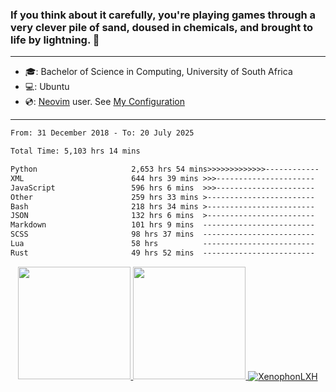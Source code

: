 ### If you think about it carefully, you're playing games through a very clever pile of sand, doused in chemicals, and brought to life by lightning.  👋

-------------------------------------------------------------------------------------------------------

- 🎓: Bachelor of Science in Computing, University of South Africa
- 💻: Ubuntu
- 💿: [Neovim](https://github.com/neovim/neovim) user. See [My Configuration](https://github.com/XenophonLXH/xenovim)

-------------------------------------------------------------------------------------------------------

<!--START_SECTION:waka-->

```txt
From: 31 December 2018 - To: 20 July 2025

Total Time: 5,103 hrs 14 mins

Python                     2,653 hrs 54 mins>>>>>>>>>>>>>------------   52.01 %
XML                        644 hrs 39 mins >>>----------------------   12.63 %
JavaScript                 596 hrs 6 mins  >>>----------------------   11.68 %
Other                      259 hrs 33 mins >------------------------   05.09 %
Bash                       218 hrs 34 mins >------------------------   04.28 %
JSON                       132 hrs 6 mins  >------------------------   02.59 %
Markdown                   101 hrs 9 mins  -------------------------   01.98 %
SCSS                       98 hrs 37 mins  -------------------------   01.93 %
Lua                        58 hrs          -------------------------   01.14 %
Rust                       49 hrs 52 mins  -------------------------   00.98 %
```

<!--END_SECTION:waka-->


<p align="center">
    <a href="https://github.com/XenophonLXH">
        <img height="180em" src="https://github-readme-stats-eight-theta.vercel.app/api?username=XenophonLXH&show_icons=true&theme=algolia&include_all_commits=true&count_private=true"/>
        <img height="180em" src="https://github-readme-stats-eight-theta.vercel.app/api/top-langs/?username=XenophonLXH&layout=compact&langs_count=8&theme=algolia"/>
        <img align="center" src="https://github-readme-streak-stats.herokuapp.com/?user=XenophonLXH&theme=algolia" alt="XenophonLXH" />
    </a>
</p>
